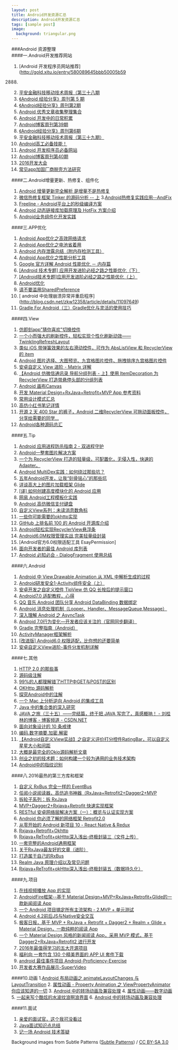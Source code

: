 ```yaml
---
layout: post
title: Android开发资源汇总
description: Android开发资源汇总
tags: [sample post]
image:
  background: triangular.png
---
```



###Android 资源整理   
####一.Android开发推荐网站
1. [Android 开发程序员网站推荐](http://gold.xitu.io/entry/580089645bbb50005b59
2888) 
2. [平安金融科技移动技术周报（第三十八期](http://gold.xitu.io/entry/57f9fa0dda2f60004f93ba51)  
3. [《Android 经验分享》周刊第 5 期](http://gold.xitu.io/post/57e8857c8ac247005bd5398d)   
4. [《Android经验分享》周刊第2期](http://gold.xitu.io/post/57c3e38c5bbb50006342641a)  
5. [Android 优秀文章收集整理集合](http://gold.xitu.io/entry/57adf02ec4c97100546ebc3a)  
6. [Android 开发中的日常积累](http://gold.xitu.io/entry/57bcf060d342d3006bf5fb82) 
7. [Android博客周刊第39期](http://androidblog.cn/index.php/Index/detail/id/48)   
8. [《Android经验分享》周刊第6期](https://gold.xitu.io/post/58049cbf2f301e006c8b3ce5)  
9. [平安金融科技移动技术周报（第三十九期）](http://mp.weixin.qq.com/s?__biz=MzIxNjIwMTg0NA==&mid=2650279669&idx=1&sn=21244b98275dea545f6c824a92a75e61&chksm=8f8001eeb8f788f8d090423d122e2d0d3d57aa1bf23cababba6d499237a3993f875c04292b68&mpshare=1&scene=1&srcid=1017dmIEPSPuiNKQuHC2wreH&from=groupmessage&isappinstalled=0#wechat_redirect)   
10. [Android高工必备技能！](http://www.jianshu.com/p/d791bbede02c)  
11. [Android 开发程序员必备网站](http://www.jianshu.com/p/9ad855577d1c)   
12. [Android博客周刊第40期](http://www.androidblog.cn/index.php/Index/detail/id/49)   
13. [2016开发大会](https://github.com/gdgbeijing/devfest2016)   
14. [常见app加固厂商脱壳方法研究](http://paper.seebug.org/44/)   

####二.Android增量更新、热修复、组件化
1. [Android 增量更新完全解析 是增量不是热修复](http://gold.xitu.io/post/57fba92abf22ec00649de645)
2. [微信热修复框架 Tinker 的源码分析 -- 上](http://gold.xitu.io/entry/57eb3ec60bd1d0005b1e32ca)
3.[Android热修复实践应用--AndFix](http://www.jianshu.com/p/c36c9e0ca3fe)
4. [Freeline - Android平台上的秒级编译方案](https://m.aliyun.com/yunqi/articles/59122)
5. [Android 动态链接库加载原理及 HotFix 方案介绍](https://mp.weixin.qq.com/s?__biz=MzA3NTYzODYzMg==&mid=2653577702&idx=1&sn=1288c77cd8fc2db68dc92cf18d675ace&key=c3acc508db7203761a717764b044fc479bce2d4d94b62c3582e16d8b9f63d720a927214a9cda5de4f6cf95ec1210566d&ascene=0&uin=MTM5MDY4MDA2MA%3D%3D&devicetype=iMac+MacBookPro12%2C1+OSX+OSX+10.11.6+build(15G1004)&version=12000310&nettype=WIFI&fontScale=100&pass_ticket=bbAyrkVyFkndfhSv1ab5rjNuEiNGGtmmz5dq4IkQEFDy9TWx9U58mbAI5IH30YGv)
6. [Android业务组件化开发实践](http://kymjs.com/code/2016/10/18/01)

####三.APP优化
1. [Android App优化之高效网络请求](http://gold.xitu.io/post/57fcae3a128fe10054780322)
2. [Android App优化之电池省着用](http://www.jianshu.com/p/c55ef05c0047)
3. [Android 内存泄露总结（附内存检测工具）](http://gold.xitu.io/entry/57d21c1867f3560057ca5897)
4. [Android App优化之性能分析工具](http://www.jianshu.com/p/da2a4bfcba68)
5. [Google 官方详解 Android 性能优化 － 内存篇](http://gold.xitu.io/entry/57c64bb2d342d3006b3caebc)
6. [[Android 技术专题] 应用开发进阶必经之路之性能优化（下）](http://gold.xitu.io/entry/57bc4f6c79bc440063af1743)
7. [[Android技术专题]应用开发进阶必经之路之性能优化（上）](https://mp.weixin.qq.com/s?__biz=MzIwNjQ1NzQxNA==&mid=2247483802&idx=1&sn=baaf65910acfa1aebe20a727daeb9877&scene=21&key=c3acc508db720376e217c4445b337f7cccab5d6db012d0eb005f8b4bf8d114463ba23d4d1c039bc7c6049cef4741e3dd&ascene=0&uin=MTM5MDY4MDA2MA%3D%3D&devicetype=iMac+MacBookPro12%2C1+OSX+OSX+10.11.6+build(15G1004)&version=12000310&nettype=WIFI&fontScale=100&pass_ticket=bbAyrkVyFkndfhSv1ab5rjNuEiNGGtmmz5dq4IkQEFDy9TWx9U58mbAI5IH30YGv)
8. [Android优化](http://www.cnblogs.com/liuyu0529/p/5614025.html)
9. [请不要滥用SharedPreference](http://weishu.me/2016/10/13/sharedpreference-advices/)
10. [ android 中处理崩溃异常并重启程序] (http://blog.csdn.net/zkw12358/article/details/11097649)
11. [Gradle For Android（三）Gradle优化与灵活的使用技巧](https://gold.xitu.io/post/580e171b5bbb50005b5fcec2)

####四.View
1. [仿即刻app"猜你喜欢"切换控件](http://www.cnblogs.com/xurui1995/p/5947032.html)
2. [一个小而强大的刷新控件，轻松实现个性化刷新动效——TwinklingRefreshLayout](http://gold.xitu.io/entry/57f9eb28a0bb9f00583577b5)
3. [类似 iOS 带弹簧效果的左右滑动控件，可作为 AbsListView 和 RecyclerView 的 item](http://gold.xitu.io/entry/57c7c889d342d30068cdad62)
4. [Android 图片选择、大图预览、九宫格图片控件、拖拽排序九宫格图片控件](http://gold.xitu.io/entry/57c7c862c4c97100541c7213)
5. [安卓自定义 View 进阶 - Matrix 详解](http://gold.xitu.io/entry/57c508270a2b58006c04c75c)
6. [【Android 仿微信通讯录 导航分组列表 - 上】使用 ItemDecoration 为 RecyclerView 打造带悬停头部的分组列表](http://gold.xitu.io/entry/57c5133479bc440063f0122c)
7. [Android 画布Canvas](https://mp.weixin.qq.com/s?__biz=MzI4MTQyNDg3Mg==&mid=2247483674&idx=1&sn=e7b2ed234345b4bdcbbb340b04bbf555&key=c3acc508db720376b81dd73ced92b0297b73ae4629e62afb7601214c65837914c730322a8fd71ffa55776028bb244265&ascene=0&uin=MTM5MDY4MDA2MA%3D%3D&devicetype=iMac+MacBookPro12%2C1+OSX+OSX+10.11.6+build(15G1004)&version=12000310&nettype=WIFI&fontScale=100&pass_ticket=bbAyrkVyFkndfhSv1ab5rjNuEiNGGtmmz5dq4IkQEFDy9TWx9U58mbAI5IH30YGv)
8. [开发 Material Design+RxJava+Retrofit+MVP App 参考资料](http://www.jianshu.com/p/8c3898eed1bb)
9. [常用设计模式汇总](http://www.jianshu.com/p/f04408b67a39)
10. [高仿小红书笔记详情](http://www.jianshu.com/p/38d784d7aac1)
11. [开源 2 天 400 Star 的裤子，Android 二维RecyclerView 可拖动面板控件，分享给需要的同学...](https://github.com/Kelin-Hong/ScrollablePanel)
12. [Android各种源码总汇](http://androidblog.cn/index.php/Source/)

####五.Tip
1. [Android 应用进程防杀指南 2 - 双进程守护](http://gold.xitu.io/entry/57fa1403bf22ec00648ec9d3)
2. [Android一整套图片解决方案](https://mp.weixin.qq.com/s?__biz=MzAxMTI4MTkwNQ==&mid=2650820998&idx=1&sn=c9670674dcfb71a24521e898776f234e&scene=0&key=c3acc508db720376b8f462a8fe9b22c20f23d7adcd55539cd8b853c5052f9e56ef20bddc532ce9a41ccb5329c6c67e29&ascene=0&uin=MTM5MDY4MDA2MA%3D%3D&devicetype=iMac+MacBookPro12%2C1+OSX+OSX+10.11.6+build(15G1004)&version=12000310&nettype=WIFI&fontScale=100&pass_ticket=bbAyrkVyFkndfhSv1ab5rjNuEiNGGtmmz5dq4IkQEFDy9TWx9U58mbAI5IH30YGv)
3. [一个为 RecyclerView 打造的轻量级，可配置化，无侵入性，快速的 Adapter。](http://gold.xitu.io/entry/57cbb0637db2a20078952cd0)
4. [Android MultiDex实践：如何绕过那些坑？](https://mp.weixin.qq.com/s?__biz=MzA4MjU5NTY0NA==&mid=405574783&idx=1&sn=6ff49fda8a7229bf6b2692fddcf23e04&scene=1&srcid=04062aXb298J2M1oz7f65pWi&key=c3acc508db720376b7b3ca92b5f56cd8b18987f2a769b168ec3873c5bc3a18a25692db51e50856241755d589af252ed4&ascene=0&uin=MTM5MDY4MDA2MA%3D%3D&devicetype=iMac+MacBookPro12%2C1+OSX+OSX+10.11.6+build(15G1004)&version=12000310&pass_ticket=bbAyrkVyFkndfhSv1ab5rjNuEiNGGtmmz5dq4IkQEFDy9TWx9U58mbAI5IH30YGv&nettype=WIFI&fontScale=100)
5. [五年Android开发，让我“刻骨铭心”的那些坑](https://mp.weixin.qq.com/s?__biz=MzIwNjQ1NzQxNA==&mid=2247483658&idx=1&sn=451a063ef5bf3f3689e5af6153762fcd&scene=1&srcid=081912jNN9TJLf5BeZgdjTvl&key=c3acc508db720376f06ebc099f2b447a9cc8780cbdccb4ab3434f16bd125be38aba3afcfe394a61f691e6f606205599e&ascene=0&uin=MTM5MDY4MDA2MA%3D%3D&devicetype=iMac+MacBookPro12%2C1+OSX+OSX+10.11.6+build(15G1004)&version=12000310&nettype=WIFI&fontScale=100&pass_ticket=bbAyrkVyFkndfhSv1ab5rjNuEiNGGtmmz5dq4IkQEFDy9TWx9U58mbAI5IH30YGv#rd&utm_source=tuicool&utm_medium=referral)
6. [详谈高大上的图片加载框架 Glide](http://gold.xitu.io/entry/57c5235c2e958a0069886fd4)
7. [[译] 如何创建高度模块化的 Android 应用](http://gold.xitu.io/entry/57b12cf4165abd00542a3ee1)
8. [网易 Android工程模板化实践](https://mp.weixin.qq.com/s?__biz=MzA3ODg4MDk0Ng==&mid=2651112554&idx=1&sn=95e57e0d6cb95f5c209ee8065380a395&scene=0&key=c3acc508db7203768a9e8af675b2a984f0c2ab3606567907bee9f5a550d3a5d29a5e41686754f0adbbac4b198dc75b88&ascene=0&uin=MTM5MDY4MDA2MA%3D%3D&devicetype=iMac+MacBookPro12%2C1+OSX+OSX+10.11.6+build(15G1004)&version=12000310&nettype=WIFI&fontScale=100&pass_ticket=bbAyrkVyFkndfhSv1ab5rjNuEiNGGtmmz5dq4IkQEFDy9TWx9U58mbAI5IH30YGv)
9. [Android 高仿微信支付键盘](http://gold.xitu.io/entry/57b2821da633bd00571253ec)
10. [自定义View系列：未读消息数角标](http://www.jianshu.com/p/98932e5d0202)
11. [一些你可能需要的okhttp实现](http://blog.csdn.net/qq_17766199/article/details/53186874)
12. [GitHub 上排名前 100 的 Android 开源库介绍](http://www.codeceo.com/article/github-top-100-android-libs.html#0-tsina-1-55235-397232819ff9a47a7b7e80a40613cfe1)
13. [Android轻松实现RecyclerView悬浮条](http://www.jianshu.com/p/fe69a53502ab)
14. [Android6.0M权限管理实战,完美轻量级封装](http://m.blog.csdn.net/article/details?id=53189359)
15. [Android官方6.0权限适配工具 EsayPermission]
16. [面向开发者的最佳 Android 库列表](http://www.codeceo.com/article/android-software-list.html)
17. [ Android 必知必会 - DialogFragment 使用总结](http://blog.csdn.net/ys743276112/article/details/52962046)

####六.Android 
1. [Android 中 View,Drawable,Animation 从 XML 中解析生成的过程](http://gold.xitu.io/entry/57fb0a08d203090068c3a4e0)
2. [Android研发安全1-Activity组件安全（上）](http://m.blog.csdn.net/article/details?id=52755066)
3. [安卓开发之自定义控件 TipView 仿 QQ 长按后的提示窗口](http://gold.xitu.io/entry/57eb8ccbda2f600060ef13ff)
4. [Android7.0 适配教程，心得](http://gold.xitu.io/entry/57eb2a2c816dfa005e022a49)
5. [QQ 音乐 Android 团队分享 Android DataBinding 数据绑定](http://gold.xitu.io/entry/57e48e7ba22b9d006139c60b)
6. [Android 消息处理机制（Looper、Handler、MessageQueue,Message）](http://www.jianshu.com/p/02962454adf7)
7. [深入理解 Android 之 AsyncTask](http://gold.xitu.io/entry/57debc312e958a00546cedf3)
8. [Android 7.0行为变化—开发者应该关注的（官网同步翻译）](http://gold.xitu.io/post/57d8b3c8a22b9d0061f12277)
9. [Gradle 完整指南（Android）](http://gold.xitu.io/entry/57c7a00e0a2b58006b1a1358)
10. [ActivityManager框架解析](http://m.blog.csdn.net/article/details?id=52232041)
11. [[改进版] Android6.0 权限适配，比你想的还要简单](http://gold.xitu.io/entry/57be599e79bc440063bd9ab5)
12. [安卓自定义View进阶-事件分发机制详解](http://www.gcssloop.com/customview/dispatch-touchevent-source)


####七.其他
1. [HTTP 2.0 的那些事](http://www.codeceo.com/article/talk-about-http-2-0.html)
2. [源码级注解](http://gold.xitu.io/entry/57e496fed2030900692900a0)
3. [99%的人都理解错了HTTP中GET与POST的区别](https://zhuanlan.zhihu.com/p/22536382?hmsr=toutiao.io&utm_medium=toutiao.io&utm_medium=toutiao.io&utm_source=toutiao.iohttps:%2F%2Fzhuanlan.zhihu.com%2Fp%2F22536382%3Fhmsr&utm_source=toutiao.io)
4. [OKHttp 源码解析](http://gold.xitu.io/entry/57c1119fc4c97100618112ff)
5. [探究Android中的注解](http://droidyue.com/blog/2016/08/14/android-annnotation/?hmsr=toutiao.io&utm_medium=toutiao.io&utm_source=toutiao.io)
6. [一个 Mac 上分析逆向 Android 的集成工具](http://gold.xitu.io/entry/57bad93779bc440063a4e51b)
7. [Java 中的集合类的深入研究](http://gold.xitu.io/entry/57bbc42f165abd00662bb1ec)
8. [JAVA 之旅（三十五）——完结篇，终于把 JAVA 写完了，真感概呐！ - 刘桂林的博客 - 博客频道 - CSDN.NET](http://gold.xitu.io/entry/57c1605dc4c971006183bb70)
9. [面向对象设计的 10 条戒律](http://www.codeceo.com/article/10-commandments-of-ood.html)
10. [编码.数字摘要.加密.解密](http://www.cnblogs.com/liuyu0529/p/5313420.html)
11. [【Android自定义View实战】之自定义评价打分控件RatingBar，可以自定义星星大小和间距](http://blog.csdn.net/linglongxin24/article/details/52918701)
12. [大概是最完全的Okio源码解析文章](http://www.jianshu.com/p/f033a64539a1)
13. [创业之初的技术题：如何构建一个较为通用的业务技术架构](http://www.codeceo.com/article/business-framework.html)
14. [ Android中的指纹识别](http://blog.csdn.net/wl9739/article/details/52444671)

####八.2016最热的第三方库和框架
1. [自定义 RxBus 完全一样的 EventBus](http://gold.xitu.io/entry/57ecc1eb0e3dd900576f9077)
2. [任阅小说阅读器，高仿追书神器（RxJava+Retrofit2+Dagger2+MVP](http://gold.xitu.io/entry/57e2257e0e3dd90069864a53)
3. [拆轮子系列：拆 RxJava](http://blog.piasy.com/2016/09/15/Understand-RxJava/)
4. [MVP+Dagger2+Rxjava+Retrofit 快速实现框架](http://gold.xitu.io/entry/57d229af7db2a2006825e32c)
5. [RESTful 安卓网络层解决方案（一）：概览与认证实现方案](http://blog.piasy.com/2016/08/29/RESTful-Android-Network-Solution-1/)
6. [Android 你必须了解的网络框架 Retrofit2.0](http://gold.xitu.io/entry/57ce31b22e958a0054386d87)
7. [从零开始的 Android 新项目 10 - React Native & Redux](http://gold.xitu.io/entry/57b50a8d165abd0065cd253c)
8. [Rxjava+Retrofit+Okhttp](http://gold.xitu.io/entry/57be67498ac247006320f3b2)
9. [Rxjava+ReTrofit+okHttp深入浅出-终极封装三（文件上传）](http://blog.csdn.net/wzgiceman/article/details/52910373)
10. [一套完整的Android通用框架](http://wuxiaolong.me/2016/09/07/MyAndroidLibrary/)
11. [关于RxJava最友好的文章（进阶）](https://gold.xitu.io/post/5818777f67f356005871ef2c)
12. [打造属于自己的RxBus](http://www.jianshu.com/p/adfc72da6056)
13. [Realm Java 原理介绍以及常见问题](https://www.zybuluo.com/pockry/note/453560)
14. [ Rxjava+ReTrofit+okHttp深入浅出-终极封装五（数据持久化）](http://blog.csdn.net/wzgiceman/article/details/52981059)

####九.项目
1. [在线视频播放 App 的实现](http://gold.xitu.io/entry/57eb8b2267f3560057b64002)
2. [AndroidFire框架--基于 Material Design+MVP+RxJava+Retrofit+Glide的一款新闻阅读 App](http://gold.xitu.io/post/57e9e05467f3560057a9e0da)
3. [一个 Android 项目搞定所有主流架构 - 2.MVP + 单元测试](http://gold.xitu.io/entry/57e8d5e48ac247005bd98082)
4. [Android 4.2前后JS与Native安全交互](https://github.com/ZQiang94/JSInteractsWithNative)
5. [极客日报，基于 MVP + RxJava + Retrofit + Dagger2 + Realm + Glide + Material Design，一款纯粹的阅读 App](http://gold.xitu.io/entry/57d22b79a22b9d006c4720ee)
6. [一个 Material Design 风格的新闻阅读 App，采用 MVP 模式，基于 Dagger2+RxJava+Retrofit2 进行开发](http://gold.xitu.io/entry/57c79f08128fe100695904dd)
7. [2016年最值得学习的五大开源项目](http://www.jianshu.com/p/8180cc105f01)
8. [福利向 一套包含 130 个精美界面的 APP UI 套件下载](http://gold.xitu.io/entry/57c41d3c7db2a200680d541e)
9. [android 最佳事件项目 Android-Proficiency-Exercise](https://github.com/ryanhoo/Android-Proficiency-Exercise)
10. [开发者大赛作品展示-SuperVideo](http://bbs.flyme.cn/thread-1272798-1-1.html)

####10.动画
1.[Android 布局动画之 animateLayoutChanges 与 LayoutTransition](http://gold.xitu.io/entry/57de086f816dfa0067f539ac)
2. [属性动画 - Property Animation 之 ViewPropertyAnimator 你应该知道的一切](http://gold.xitu.io/entry/57c6343adf0eea00668fce52)
3. [ Android 中的转场动画及兼容处理](http://blog.csdn.net/wl9739/article/details/52833668)
4. [属性动画——数字动画](http://www.jianshu.com/p/b33326ce8a27)
5. [一起来写个酷炫的水波纹浪啊浪界面](http://blog.csdn.net/u011507982/article/details/53414422)
6. [ Android 中的转场动画及兼容处理](http://blog.csdn.net/wl9739/article/details/52833668)


####11.面试
1. [亲爱的面试官，这个我可没看过](http://gold.xitu.io/entry/57e2296d7db2a24eb1d03918)
2. [Java面试知识点总结](http://www.jianshu.com/p/1990eb1f66eb)
3. [记一场 Android 技术答疑](http://droidyue.com/blog/2016/10/24/notes-for-an-android-qa/#)

<div xmlns:cc="http://creativecommons.org/ns#" xmlns:dct="http://purl.org/dc/terms/" about="http://subtlepatterns.com" class="notice">Background images from <span property="dct:title">Subtle Patterns</span> (<a rel="cc:attributionURL" property="cc:attributionName" href="http://subtlepatterns.com">Subtle Patterns</a>) / <a rel="license" href="http://creativecommons.org/licenses/by-sa/3.0/">CC BY-SA 3.0</a></div>
